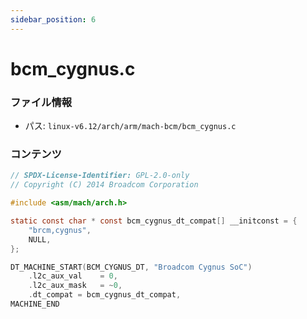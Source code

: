 ```yaml
---
sidebar_position: 6
---
```

# bcm_cygnus.c

### ファイル情報

- パス: `linux-v6.12/arch/arm/mach-bcm/bcm_cygnus.c`

### コンテンツ

```c
// SPDX-License-Identifier: GPL-2.0-only
// Copyright (C) 2014 Broadcom Corporation

#include <asm/mach/arch.h>

static const char * const bcm_cygnus_dt_compat[] __initconst = {
	"brcm,cygnus",
	NULL,
};

DT_MACHINE_START(BCM_CYGNUS_DT, "Broadcom Cygnus SoC")
	.l2c_aux_val	= 0,
	.l2c_aux_mask	= ~0,
	.dt_compat = bcm_cygnus_dt_compat,
MACHINE_END

```
